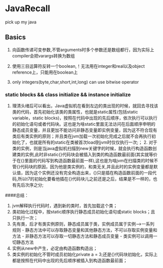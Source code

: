 # JavaRecall
pick up my java

## Basics
  1. 向函数传递可变参数,不管arguments时多个参数还是数组都行，因为实际上compiler会把varargs转换为数组

  2. 使用三目运算符反转一个boolean,！无法用在integer和real以及object reference上，只能用在boolean上

  3. only integers(byte,char,short,int,long) can use bitwise operator

### static blocks && class initialize && instance initialize
  1. 理清头绪后可以看出，Java虚拟机在看到左边的类出现的时候，就回去寻找该类的代码，首先初始化该类的类属性，也就是static属性(包括static variable，static blocks)，按照在代码中出现的先后顺序，依次执行可以执行的初始化语句或者代码块。这也是为啥static里面无法访问在后面顺序申明的静态成员变量，并且更加不能访问非静态变量即实例变量，因为这不符合现有类后有类实例的原则；并且类在jvm加载一次初始化完成之后就不会再执行初始化了，也就是所有的static在类被首次load到jvm时仅仅执行一次;；  2. 对于类的实例，则是当java虚拟机扫描到new关键字的时候，就会执行构造函数创建类的实例,此时非static{}代码块会被插入到类的构造函数最前面(其实就等价于在{}里面的代码写到构造函数最前面一样),这也是为啥jvm在扫描类的时候不管{}代码块的原因，因为他是类实例的，和类无关,并且此时的实例变量都是默认值，因为这个实例还没有完全构造出来，{}只是插在构造函数前面的一段代码,所以t7的初始化要看他插在{}代码块儿之前还是之后，结果是不一样的，也有先后次序之分;
  
####总结：
  1. jvm解释执行代码时，遇到新的类时，首先加载这个类；
  2. 类初始化过程中，按static顺序执行静态成员初始化语句或static blocks；且只执行一次；
  3. 先有类，后才有类实例原则，静态成员属于类，实例成员属于实例-->一系列规则
    - 静态方法中可以存取静态变量和其他静态方法，不可以存取实例变量和方法
    - 非静态方法可以存取一切静态方法和静态成员变量
    - 类实例可以调用一切静态方法
  4. 实例从new中产生，必定由构造函数构造出；
  5. 类实例的初始化不管时成员初始化private a = 3;还是{}代码块初始化，实际上都是按照在代码中出现的先后顺序被插入到构造函数最前面；